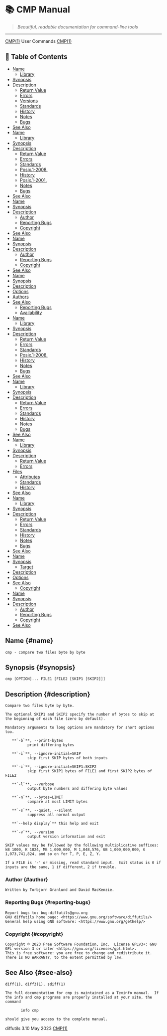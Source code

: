 # 📚 CMP Manual

> *Beautiful, readable documentation for command-line tools*

---

[CMP(1)](CMP.html)                                                                                         User Commands                                                                                         [CMP(1)](CMP.html)


## 📑 Table of Contents

- [Name](#name)
  - [Library](#library)
- [Synopsis](#synopsis)
- [Description](#description)
  - [Return Value](#return-value)
  - [Errors](#errors)
  - [Versions](#versions)
  - [Standards](#standards)
  - [History](#history)
  - [Notes](#notes)
  - [Bugs](#bugs)
- [See Also](#see-also)
- [Name](#name)
  - [Library](#library)
- [Synopsis](#synopsis)
- [Description](#description)
  - [Return Value](#return-value)
  - [Errors](#errors)
  - [Standards](#standards)
  - [Posix.1-2008.](#posix.1-2008.)
  - [History](#history)
  - [Posix.1-2001.](#posix.1-2001.)
  - [Notes](#notes)
  - [Bugs](#bugs)
- [See Also](#see-also)
- [Name](#name)
- [Synopsis](#synopsis)
- [Description](#description)
  - [Author](#author)
  - [Reporting Bugs](#reporting-bugs)
  - [Copyright](#copyright)
- [See Also](#see-also)
- [Name](#name)
- [Synopsis](#synopsis)
- [Description](#description)
  - [Author](#author)
  - [Reporting Bugs](#reporting-bugs)
  - [Copyright](#copyright)
- [See Also](#see-also)
- [Name](#name)
- [Synopsis](#synopsis)
- [Description](#description)
- [Options](#options)
- [Authors](#authors)
- [See Also](#see-also)
  - [Reporting Bugs](#reporting-bugs)
  - [Availability](#availability)
- [Name](#name)
  - [Library](#library)
- [Synopsis](#synopsis)
- [Description](#description)
  - [Return Value](#return-value)
  - [Errors](#errors)
  - [Standards](#standards)
  - [Posix.1-2008.](#posix.1-2008.)
  - [History](#history)
  - [Notes](#notes)
  - [Bugs](#bugs)
- [See Also](#see-also)
- [Name](#name)
  - [Library](#library)
- [Synopsis](#synopsis)
- [Description](#description)
  - [Return Value](#return-value)
  - [Errors](#errors)
  - [Standards](#standards)
  - [History](#history)
  - [Notes](#notes)
  - [Bugs](#bugs)
- [See Also](#see-also)
- [Name](#name)
  - [Library](#library)
- [Synopsis](#synopsis)
- [Description](#description)
  - [Return Value](#return-value)
  - [Errors](#errors)
- [Files](#files)
  - [Attributes](#attributes)
  - [Standards](#standards)
  - [History](#history)
- [See Also](#see-also)
- [Name](#name)
  - [Library](#library)
- [Synopsis](#synopsis)
- [Description](#description)
  - [Return Value](#return-value)
  - [Errors](#errors)
  - [Standards](#standards)
  - [History](#history)
  - [Notes](#notes)
  - [Bugs](#bugs)
- [See Also](#see-also)
- [Name](#name)
- [Synopsis](#synopsis)
  - [Target](#target)
- [Description](#description)
- [Options](#options)
- [See Also](#see-also)
  - [Copyright](#copyright)
- [Name](#name)
- [Synopsis](#synopsis)
- [Description](#description)
  - [Author](#author)
  - [Reporting Bugs](#reporting-bugs)
  - [Copyright](#copyright)
- [See Also](#see-also)


## Name {#name}

```
cmp - compare two files byte by byte
```



## Synopsis {#synopsis}

```
cmp [OPTION]... FILE1 [FILE2 [SKIP1 [SKIP2]]]
```



## Description {#description}

```
Compare two files byte by byte.

The optional SKIP1 and SKIP2 specify the number of bytes to skip at the beginning of each file (zero by default).

Mandatory arguments to long options are mandatory for short options too.
```


       **`-b`**, --print-bytes
              print differing bytes

       **`-i`**, --ignore-initial=SKIP
              skip first SKIP bytes of both inputs

       **`-i`**, --ignore-initial=SKIP1:SKIP2
              skip first SKIP1 bytes of FILE1 and first SKIP2 bytes of FILE2

       **`-l`**, --verbose
              output byte numbers and differing byte values

       **`-n`**, --bytes=LIMIT
              compare at most LIMIT bytes

       **`-s`**, --quiet, --silent
              suppress all normal output

       **`--help display`** this help and exit

       **`-v`**, --version
              output version information and exit

```
SKIP values may be followed by the following multiplicative suffixes: kB 1000, K 1024, MB 1,000,000, M 1,048,576, GB 1,000,000,000, G 1,073,741,824, and so on for T, P, E, Z, Y.

If a FILE is '-' or missing, read standard input.  Exit status is 0 if inputs are the same, 1 if different, 2 if trouble.
```



### Author {#author}

```
Written by Torbjorn Granlund and David MacKenzie.
```



### Reporting Bugs {#reporting-bugs}

```
Report bugs to: bug-diffutils@gnu.org
GNU diffutils home page: <https://www.gnu.org/software/diffutils/>
General help using GNU software: <https://www.gnu.org/gethelp/>
```



### Copyright {#copyright}

```
Copyright © 2023 Free Software Foundation, Inc.  License GPLv3+: GNU GPL version 3 or later <https://gnu.org/licenses/gpl.html>.
This is free software: you are free to change and redistribute it.  There is NO WARRANTY, to the extent permitted by law.
```



## See Also {#see-also}

```
diff(1), diff3(1), sdiff(1)

The full documentation for cmp is maintained as a Texinfo manual.  If the info and cmp programs are properly installed at your site, the command

       info cmp

should give you access to the complete manual.
```


diffutils 3.10                                                                                    May 2023                                                                                           [CMP(1)](CMP.html)
